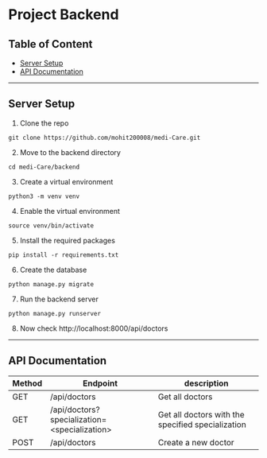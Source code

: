 # Project Backend

## Table of Content
- [Server Setup](#server-setup)
- [API Documentation](#api-documentation)

---

## Server Setup
1. Clone the repo
```
git clone https://github.com/mohit200008/medi-Care.git
```

2. Move to the backend directory
```
cd medi-Care/backend
```

3. Create a virtual environment
```
python3 -m venv venv
```

4. Enable the virtual environment
```
source venv/bin/activate
```

5. Install the required packages
```
pip install -r requirements.txt
```

6. Create the database
```
python manage.py migrate
```

7. Run the backend server
```
python manage.py runserver
```
8. Now check http://localhost:8000/api/doctors

---

## API Documentation
| Method | Endpoint | description |
|--------|----------|-------------|
| GET | /api/doctors | Get all doctors |
| GET | /api/doctors?specialization=\<specialization\> | Get all doctors with the specified specialization
| POST | /api/doctors | Create a new doctor |
